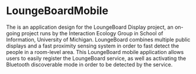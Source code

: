 LoungeBoardMobile
=================

The is an application design for the LoungeBoard Display project, an on-going project runs by the Interaction Ecology Group in School of Information, University of Michigan. 
LoungeBoard combines multiple public displays and a fast proximity sensing system in order to fast detect the people in a room-level area. This LoungeBoard mobile application allows users to easily register the LoungeBoard service, as well as activating the Bluetooth discoverable mode in order to be detected by the service. 
